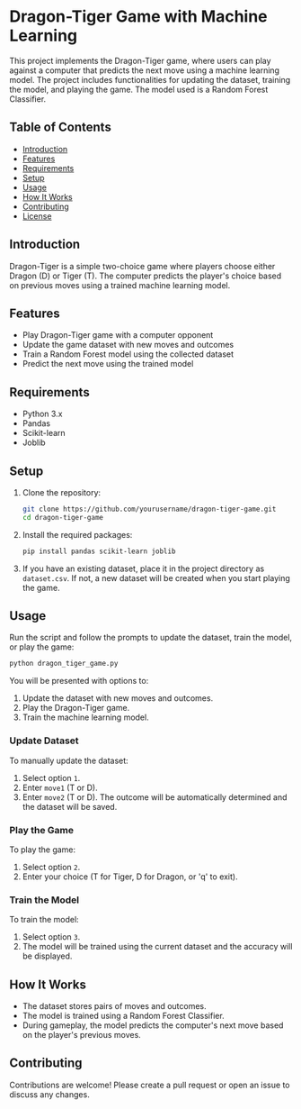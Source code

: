 # Dragon-Tiger Game with Machine Learning

This project implements the Dragon-Tiger game, where users can play against a computer that predicts the next move using a machine learning model. The project includes functionalities for updating the dataset, training the model, and playing the game. The model used is a Random Forest Classifier.

## Table of Contents
- [Introduction](#introduction)
- [Features](#features)
- [Requirements](#requirements)
- [Setup](#setup)
- [Usage](#usage)
- [How It Works](#how-it-works)
- [Contributing](#contributing)
- [License](#license)

## Introduction
Dragon-Tiger is a simple two-choice game where players choose either Dragon (D) or Tiger (T). The computer predicts the player's choice based on previous moves using a trained machine learning model.

## Features
- Play Dragon-Tiger game with a computer opponent
- Update the game dataset with new moves and outcomes
- Train a Random Forest model using the collected dataset
- Predict the next move using the trained model

## Requirements
- Python 3.x
- Pandas
- Scikit-learn
- Joblib

## Setup
1. Clone the repository:
    ```sh
    git clone https://github.com/yourusername/dragon-tiger-game.git
    cd dragon-tiger-game
    ```

2. Install the required packages:
    ```sh
    pip install pandas scikit-learn joblib
    ```

3. If you have an existing dataset, place it in the project directory as `dataset.csv`. If not, a new dataset will be created when you start playing the game.

## Usage
Run the script and follow the prompts to update the dataset, train the model, or play the game:
```sh
python dragon_tiger_game.py
```

You will be presented with options to:
1. Update the dataset with new moves and outcomes.
2. Play the Dragon-Tiger game.
3. Train the machine learning model.

### Update Dataset
To manually update the dataset:
1. Select option `1`.
2. Enter `move1` (T or D).
3. Enter `move2` (T or D).
The outcome will be automatically determined and the dataset will be saved.

### Play the Game
To play the game:
1. Select option `2`.
2. Enter your choice (T for Tiger, D for Dragon, or 'q' to exit).

### Train the Model
To train the model:
1. Select option `3`.
2. The model will be trained using the current dataset and the accuracy will be displayed.

## How It Works
- The dataset stores pairs of moves and outcomes.
- The model is trained using a Random Forest Classifier.
- During gameplay, the model predicts the computer's next move based on the player's previous moves.

## Contributing
Contributions are welcome! Please create a pull request or open an issue to discuss any changes.

